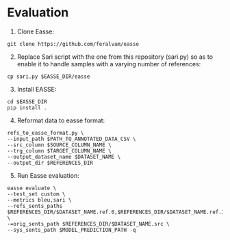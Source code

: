 # Evaluation

1. Clone Easse:

```
git clone https://github.com/feralvam/easse
```

2. Replace Sari script with the one from this repository (sari.py) so as to enable it to handle samples with a varying number of references:
```
cp sari.py $EASSE_DIR/easse
```

3. Install EASSE:
```
cd $EASSE_DIR
pip install .
```

4. Reformat data to easse format:
```
refs_to_easse_format.py \
--input_path $PATH_TO_ANNOTATED_DATA_CSV \
--src_column $SOURCE_COLUMN_NAME \
--trg_column $TARGET_COLUMN_NAME \
--output_dataset_name $DATASET_NAME \
--output_dir $REFERENCES_DIR
```
5. Run Easse evaluation:
```
easse evaluate \
--test_set custom \
--metrics bleu,sari \
--refs_sents_paths $REFERENCES_DIR/$DATASET_NAME.ref.0,$REFERENCES_DIR/$DATASET_NAME.ref.1,$REFERENCES_DIR/$DATASET_NAME.ref.2,$REFERENCES_DIR/$DATASET_NAME.ref.3,$REFERENCES_DIR/$DATASET_NAME.ref.4,$REFERENCES_DIR/$DATASET_NAME.ref.5,$REFERENCES_DIR/$DATASET_NAME.ref.6,$REFERENCES_DIR/$DATASET_NAME.ref.7,$REFERENCES_DIR/$DATASET_NAME.ref.8,$REFERENCES_DIR/$DATASET_NAME.ref.9,$REFERENCES_DIR/$DATASET_NAME.ref.10,$REFERENCES_DIR/$DATASET_NAME.ref.11,$REFERENCES_DIR/$DATASET_NAME.ref.12,$REFERENCES_DIR/$DATASET_NAME.ref.13,$REFERENCES_DIR/$DATASET_NAME.ref.14,$REFERENCES_DIR/$DATASET_NAME.ref.15,$REFERENCES_DIR/$DATASET_NAME.ref.16,$REFERENCES_DIR/$DATASET_NAME.ref.17,$REFERENCES_DIR/$DATASET_NAME.ref.18,$REFERENCES_DIR/$DATASET_NAME.ref.19,$REFERENCES_DIR/$DATASET_NAME.ref.20  \
-=orig_sents_path $REFERENCES_DIR/$DATASET_NAME.src \
--sys_sents_path $MODEL_PREDICTION_PATH -q
```

